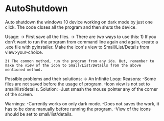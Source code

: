 # AutoShutdown
Auto shutdown the windows 10 device working on dark mode by just one click. The code closes all the program and then shuts the device.

Usage:
-> First save all the files.
-> There are two ways to use this:
    1) If you don't want to run the program from command line again and again, create a .exe file with pyinstaller. Make the icon's view to Small/List/Details from view>your-choice.

    2) The common method, run the program from any ide. But, remember to make the view of the icon to Small/List/Details from the above mentioned method.

Possible problems and their solutions:
-> An Infinite Loop:
    Reasons:
        -Some files are not saved before the usage of program.
        -Icon view is not set to small/list/details.
    Solution:
        -Just smash the mouse pointer any of the corner of the screen.


Warnings:
    -Currently works on only dark mode.
    -Does not saves the work, it has to be done manually before running the program.
    -View of the icons should be set to small/list/details.